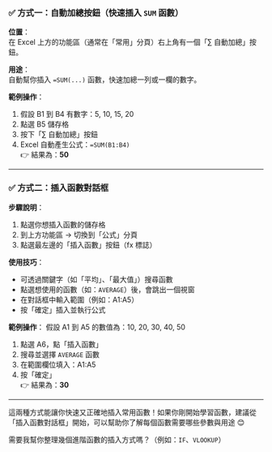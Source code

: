 ### ✅ 方式一：**自動加總按鈕**（快速插入 `SUM` 函數）

**位置**：  
在 Excel 上方的功能區（通常在「常用」分頁）右上角有一個「∑ 自動加總」按鈕。

**用途**：  
自動幫你插入 `=SUM(...)` 函數，快速加總一列或一欄的數字。

**範例操作**：
1. 假設 B1 到 B4 有數字：5, 10, 15, 20  
2. 點選 B5 儲存格  
3. 按下「∑ 自動加總」按鈕  
4. Excel 自動產生公式：`=SUM(B1:B4)`  
👉 結果為：**50**

---

### ✅ 方式二：**插入函數對話框**

**步驟說明**：
1. 點選你想插入函數的儲存格  
2. 到上方功能區 → 切換到「公式」分頁  
3. 點選最左邊的「插入函數」按鈕（fx 標誌）

**使用技巧**：
- 可透過關鍵字（如「平均」、「最大值」）搜尋函數
- 點選想使用的函數（如：`AVERAGE`）後，會跳出一個視窗
- 在對話框中輸入範圍（例如：A1:A5）
- 按「確定」插入並執行公式

**範例操作**：
假設 A1 到 A5 的數值為：10, 20, 30, 40, 50  
1. 點選 A6，點「插入函數」  
2. 搜尋並選擇 `AVERAGE` 函數  
3. 在範圍欄位填入：A1:A5  
4. 按「確定」  
👉 結果為：**30**

---

這兩種方式能讓你快速又正確地插入常用函數！如果你剛開始學習函數，建議從「插入函數對話框」開始，可以幫助你了解每個函數需要哪些參數與用途 😊

需要我幫你整理幾個進階函數的插入方式嗎？（例如：`IF`、`VLOOKUP`）